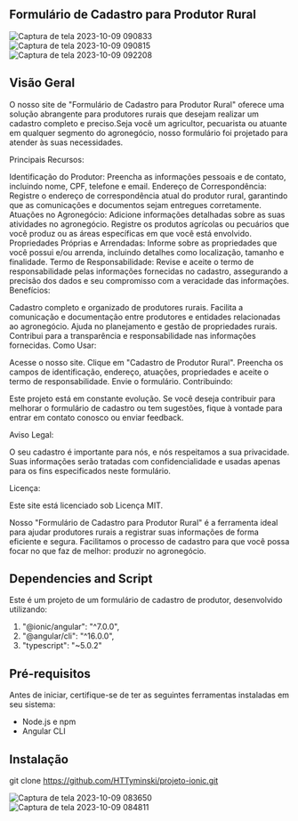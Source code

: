 ## Formulário de Cadastro para Produtor Rural

![Captura de tela 2023-10-09 090833](https://github.com/HTTyminski/projeto-ionic/assets/50127150/b122948a-60f2-47ae-acdc-30ae3314dbfb)
![Captura de tela 2023-10-09 090815](https://github.com/HTTyminski/projeto-ionic/assets/50127150/f041ff87-1af6-4e2f-9c7b-9db4f6e3df25)
![Captura de tela 2023-10-09 092208](https://github.com/HTTyminski/projeto-ionic/assets/50127150/b540e606-7c49-444f-ba6a-351b7f4d4b91)



## Visão Geral

O nosso site de "Formulário de Cadastro para Produtor Rural" oferece uma solução abrangente para produtores rurais que desejam realizar um cadastro completo e preciso.Seja você um agricultor, 
pecuarista ou atuante em qualquer segmento do agronegócio, nosso formulário foi projetado para atender às suas necessidades.

Principais Recursos:

Identificação do Produtor:
Preencha as informações pessoais e de contato, incluindo nome, CPF, telefone e email.
Endereço de Correspondência:
Registre o endereço de correspondência atual do produtor rural, garantindo que as comunicações e documentos sejam entregues corretamente.
Atuações no Agronegócio:
Adicione informações detalhadas sobre as suas atividades no agronegócio. Registre os produtos agrícolas ou pecuários que você produz ou as áreas específicas em que você está envolvido.
Propriedades Próprias e Arrendadas:
Informe sobre as propriedades que você possui e/ou arrenda, incluindo detalhes como localização, tamanho e finalidade.
Termo de Responsabilidade:
Revise e aceite o termo de responsabilidade pelas informações fornecidas no cadastro, assegurando a precisão dos dados e seu compromisso com a veracidade das informações.
Benefícios:

Cadastro completo e organizado de produtores rurais.
Facilita a comunicação e documentação entre produtores e entidades relacionadas ao agronegócio.
Ajuda no planejamento e gestão de propriedades rurais.
Contribui para a transparência e responsabilidade nas informações fornecidas.
Como Usar:

Acesse o nosso site.
Clique em "Cadastro de Produtor Rural".
Preencha os campos de identificação, endereço, atuações, propriedades e aceite o termo de responsabilidade.
Envie o formulário.
Contribuindo:

Este projeto está em constante evolução. Se você deseja contribuir para melhorar o formulário de cadastro ou tem sugestões, fique à vontade para entrar em contato conosco ou enviar feedback.

Aviso Legal:

O seu cadastro é importante para nós, e nós respeitamos a sua privacidade. Suas informações serão tratadas com confidencialidade e usadas apenas para os fins especificados neste formulário.

Licença:

Este site está licenciado sob Licença MIT.

Nosso "Formulário de Cadastro para Produtor Rural" é a ferramenta ideal para ajudar produtores rurais a registrar suas informações de forma eficiente e segura. Facilitamos o processo
de cadastro para que você possa focar no que faz de melhor: produzir no agronegócio.


## Dependencies and Script

Este é um projeto de um formulário de cadastro de produtor, desenvolvido utilizando:
1. "@ionic/angular": "^7.0.0",
2. "@angular/cli": "^16.0.0",
3. "typescript": "~5.0.2"
  

## Pré-requisitos

Antes de iniciar, certifique-se de ter as seguintes ferramentas instaladas em seu sistema:

- Node.js e npm
- Angular CLI


## Instalação


  git clone https://github.com/HTTyminski/projeto-ionic.git

  
![Captura de tela 2023-10-09 083650](https://github.com/HTTyminski/projeto-ionic/assets/50127150/c3a30753-a006-47ef-97df-7c8429252241)
![Captura de tela 2023-10-09 084811](https://github.com/HTTyminski/projeto-ionic/assets/50127150/55986326-3a28-4a68-ae4d-dc79844a66b9)


